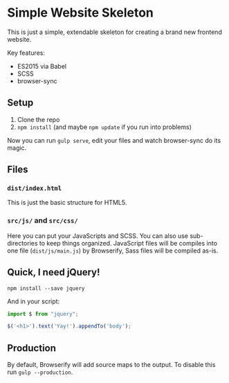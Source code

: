 Simple Website Skeleton
=======================

This is just a simple, extendable skeleton for creating a brand new frontend website.

Key features:
- ES2015 via Babel
- SCSS
- browser-sync


Setup
-----
1. Clone the repo
2. `npm install` (and maybe `npm update` if you run into problems)

Now you can run `gulp serve`, edit your files and watch browser-sync do its magic.


Files
-----
### `dist/index.html`
This is just the basic structure for HTML5.

### `src/js/` and `src/css/`
Here you can put your JavaScripts and SCSS. You can also use sub-directories to keep things organized. JavaScript files will be compiles into one file (`dist/js/main.js`) by Browserify, Sass files will be compiled as-is.


Quick, I need jQuery!
---------------------
```shell
npm install --save jquery
```

And in your script:

```javascript
import $ from "jquery";

$('<h1>').text('Yay!').appendTo('body');
```

Production
----------
By default, Browserify will add source maps to the output. To disable this run `gulp --production`.

